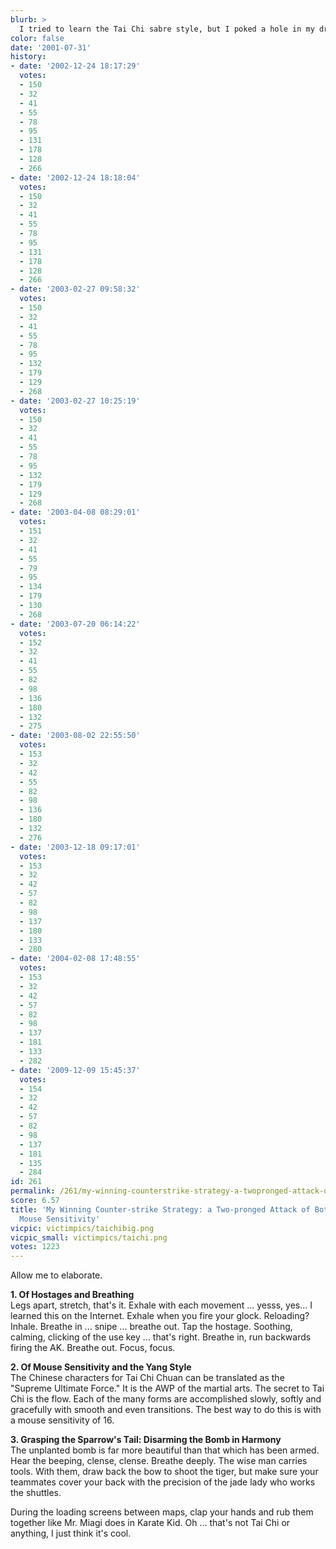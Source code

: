 ```yaml
---
blurb: >
  I tried to learn the Tai Chi sabre style, but I poked a hole in my drywall.
color: false
date: '2001-07-31'
history:
- date: '2002-12-24 18:17:29'
  votes:
  - 150
  - 32
  - 41
  - 55
  - 78
  - 95
  - 131
  - 178
  - 128
  - 266
- date: '2002-12-24 18:18:04'
  votes:
  - 150
  - 32
  - 41
  - 55
  - 78
  - 95
  - 131
  - 178
  - 128
  - 266
- date: '2003-02-27 09:58:32'
  votes:
  - 150
  - 32
  - 41
  - 55
  - 78
  - 95
  - 132
  - 179
  - 129
  - 268
- date: '2003-02-27 10:25:19'
  votes:
  - 150
  - 32
  - 41
  - 55
  - 78
  - 95
  - 132
  - 179
  - 129
  - 268
- date: '2003-04-08 08:29:01'
  votes:
  - 151
  - 32
  - 41
  - 55
  - 79
  - 95
  - 134
  - 179
  - 130
  - 268
- date: '2003-07-20 06:14:22'
  votes:
  - 152
  - 32
  - 41
  - 55
  - 82
  - 98
  - 136
  - 180
  - 132
  - 275
- date: '2003-08-02 22:55:50'
  votes:
  - 153
  - 32
  - 42
  - 55
  - 82
  - 98
  - 136
  - 180
  - 132
  - 276
- date: '2003-12-18 09:17:01'
  votes:
  - 153
  - 32
  - 42
  - 57
  - 82
  - 98
  - 137
  - 180
  - 133
  - 280
- date: '2004-02-08 17:48:55'
  votes:
  - 153
  - 32
  - 42
  - 57
  - 82
  - 98
  - 137
  - 181
  - 133
  - 282
- date: '2009-12-09 15:45:37'
  votes:
  - 154
  - 32
  - 42
  - 57
  - 82
  - 98
  - 137
  - 181
  - 135
  - 284
id: 261
permalink: /261/my-winning-counterstrike-strategy-a-twopronged-attack-of-both-taichi-and-mouse-sensitivity/
score: 6.57
title: 'My Winning Counter-strike Strategy: a Two-pronged Attack of Both Tai-chi and
  Mouse Sensitivity'
vicpic: victimpics/taichibig.png
vicpic_small: victimpics/taichi.png
votes: 1223
---
```


Allow me to elaborate.

**1. Of Hostages and Breathing**  
 Legs apart, stretch, that's it. Exhale with each movement ... yesss,
yes... I learned this on the Internet. Exhale when you fire your glock.
Reloading? Inhale. Breathe in ... snipe ... breathe out. Tap the
hostage. Soothing, calming, clicking of the use key ... that's right.
Breathe in, run backwards firing the AK. Breathe out. Focus, focus.

**2. Of Mouse Sensitivity and the Yang Style**  
 The Chinese characters for Tai Chi Chuan can be translated as the
"Supreme Ultimate Force." It is the AWP of the martial arts. The secret
to Tai Chi is the flow. Each of the many forms are accomplished slowly,
softly and gracefully with smooth and even transitions. The best way to
do this is with a mouse sensitivity of 16.

**3. Grasping the Sparrow's Tail: Disarming the Bomb in Harmony**  
 The unplanted bomb is far more beautiful than that which has been
armed. Hear the beeping, clense, clense. Breathe deeply. The wise man
carries tools. With them, draw back the bow to shoot the tiger, but make
sure your teammates cover your back with the precision of the jade lady
who works the shuttles.

During the loading screens between maps, clap your hands and rub them
together like Mr. Miagi does in Karate Kid. Oh ... that's not Tai Chi or
anything, I just think it's cool.
